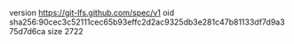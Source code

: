 version https://git-lfs.github.com/spec/v1
oid sha256:90cec3c52111cec65b93effc2d2ac9325db3e281c47b81133df7d9a375d7d6ca
size 2722
